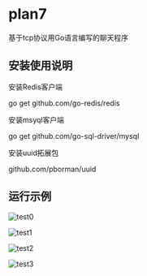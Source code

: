 # plan7

基于tcp协议用Go语言编写的聊天程序

安装使用说明
--------------------------------------------------------------------------

安装Redis客户端

go get github.com/go-redis/redis

安装msyql客户端

go get github.com/go-sql-driver/mysql

安装uuid拓展包

github.com/pborman/uuid




运行示例
------------------------------------------------------------
![test0](https://github.com/zhongbo10086/plan7/blob/master/chat_img/chat0.png) 


![test1](https://github.com/zhongbo10086/plan7/blob/master/chat_img/chat1.png) 


![test2](https://github.com/zhongbo10086/plan7/blob/master/chat_img/chat2.png)

 
![test3](https://github.com/zhongbo10086/plan7/blob/master/chat_img/chat3.png) 






